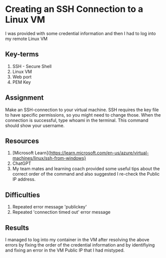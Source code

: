 # Creating an SSH Connection to a Linux VM 
I was provided with some credential information and then I had to log into my remote Linux VM


## Key-terms
1. SSH - Secure Shell 
2. Linux VM
3. Web port
4. PEM Key


## Assignment
Make an SSH-connection to your virtual machine. SSH requires the key file to have specific permissions, so you might need to change those.
When the connection is successful, type whoami in the terminal. This command should show your username.


## Resources
1. [Microsoft Learn]{https://learn.microsoft.com/en-us/azure/virtual-machines/linux/ssh-from-windows}
2. ChatGPT
3. My team mates and learning coach provided some useful tips about the correct order of the command and also suggested I re-check the Public IP address.

## Difficulties 
1. Repeated error message 'publickey'
2. Repeated 'connection timed out' error message

## Results
I managed to log into my container in the VM after resolving the above errors by fixing the order of the credential information and by identifiying and fixing an error in the VM Public IP that I had mistyped.
